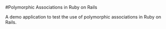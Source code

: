 #Polymorphic Associations in Ruby on Rails

A demo application to test the use of polymorphic associations in Ruby on Rails.